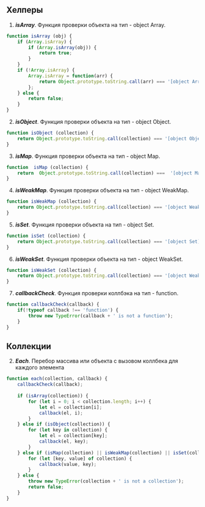## Хелперы

 1. ***isArray***. Функция проверки объекта на тип - object Array.
```javascript
function isArray (obj) {
    if (Array.isArray) {
        if (Array.isArray(obj)) {
            return true;
        }
    }
    if (!Array.isArray) {
        Array.isArray = function(arr) {
            return Object.prototype.toString.call(arr) === '[object Array]';
        };
    } else {
        return false;
    }
}
```
2. ***isObject***. Функция проверки объекта на тип - object Object.
> 
```javascript
function isObject (collection) {
	return Object.prototype.toString.call(collection) === '[object Object]';
}
```

3. ***isMap***. Функция проверки объекта на тип - object Map.
```javascript
function  isMap (collection) {  
	return  Object.prototype.toString.call(collection) ===  '[object Map]';  
}
```
4. ***isWeakMap***. Функция проверки объекта на тип - object WeakMap.
```javascript
function isWeakMap (collection) {
	return Object.prototype.toString.call(collection) === '[object WeakMap]';
}
```
5. ***isSet***. Функция проверки объекта на тип - object Set.
```javascript
function isSet (collection) {
	return Object.prototype.toString.call(collection) === '[object Set]';
}
```
6. ***isWeakSet***. Функция проверки объекта на тип - object WeakSet.
```javascript
function isWeakSet (collection) {
	return Object.prototype.toString.call(collection) === '[object WeakSet]';
}
```
7. ***callbackCheck***. Функция проверки коллбэка на тип - function.
```javascript
function callbackCheck(callback) {
    if(!typeof callback !== 'function') {
        throw new TypeError(callback + ' is not a function');
    }
}
```

## Коллекции

2. ***Each***. Перебор массива или объекта с вызовом коллбека для каждого элемента
```javascript
function each(collection, callback) {
    callbackCheck(callback);
    
    if (isArray(collection)) {
        for (let i = 0; i < collection.length; i++) {
            let el = collection[i];
            callback(el, i);
        }
    } else if (isObject(collection)) {
        for (let key in collection) {
            let el = collection[key];
            callback(el, key);
        }
    } else if (isMap(collection) || isWeakMap(collection) || isSet(collection) || isWeakSet(collection)) {
        for (let [key, value] of collection) {
            callback(value, key);
        }
    } else {
        throw new TypeError(collection + ' is not a collection');
        return false;
    }
}
```
